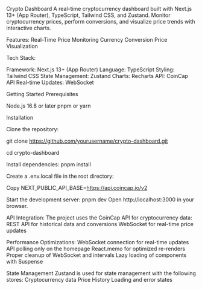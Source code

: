 Crypto Dashboard
A real-time cryptocurrency dashboard built with Next.js 13+ (App Router), TypeScript, Tailwind CSS, and Zustand. Monitor cryptocurrency prices, perform conversions, and visualize price trends with interactive charts.

Features:
Real-Time Price Monitoring
Currency Conversion
Price Visualization

Tech Stack:

Framework: Next.js 13+ (App Router)
Language: TypeScript
Styling: Tailwind CSS
State Management: Zustand
Charts: Recharts
API: CoinCap API
Real-time Updates: WebSocket

Getting Started
Prerequisites

Node.js 16.8 or later
pnpm or yarn

Installation

Clone the repository:

git clone https://github.com/yourusername/crypto-dashboard.git

cd crypto-dashboard

Install dependencies:
pnpm install

Create a .env.local file in the root directory:

Copy NEXT_PUBLIC_API_BASE=https://api.coincap.io/v2

Start the development server:
pnpm dev
Open http://localhost:3000 in your browser.

API Integration:
The project uses the CoinCap API for cryptocurrency data:
REST API for historical data and conversions
WebSocket for real-time price updates

Performance Optimizations:
WebSocket connection for real-time updates
API polling only on the homepage
React.memo for optimized re-renders
Proper cleanup of WebSocket and intervals
Lazy loading of components with Suspense

State Management
Zustand is used for state management with the following stores:
Cryptocurrency data
Price History
Loading and error states
